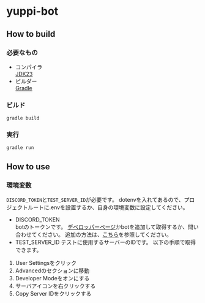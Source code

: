 # yuppi-bot

## How to build

### 必要なもの
- コンパイラ  
[JDK23](https://www.oracle.com/in/java/technologies/downloads/)
- ビルダー  
[Gradle](https://gradle.org/)

### ビルド
```
gradle build
```

### 実行
```
gradle run
```

## How to use
### 環境変数
`DISCORD_TOKEN`と`TEST_SERVER_ID`が必要です。
dotenvを入れてあるので、プロジェクトルートに.envを設置するか、自身の環境変数に設定してください。
- DISCORD_TOKEN  
botのトークンです。
[デベロッパーページ](https://discord.com/developers/)かbotを追加して取得するか、問い合わせてください。
追加の方法は、[こちら](https://qiita.com/1ntegrale9/items/cb285053f2fa5d0cccdf)を参照してください。
- TEST_SERVER_ID
テストに使用するサーバーのIDです。
以下の手順で取得できます。
1. User Settingsをクリック
1. Advancedのセクションに移動
1. Developer Modeをオンにする
1. サーバアイコンを右クリックする
1. Copy Server IDをクリックする
